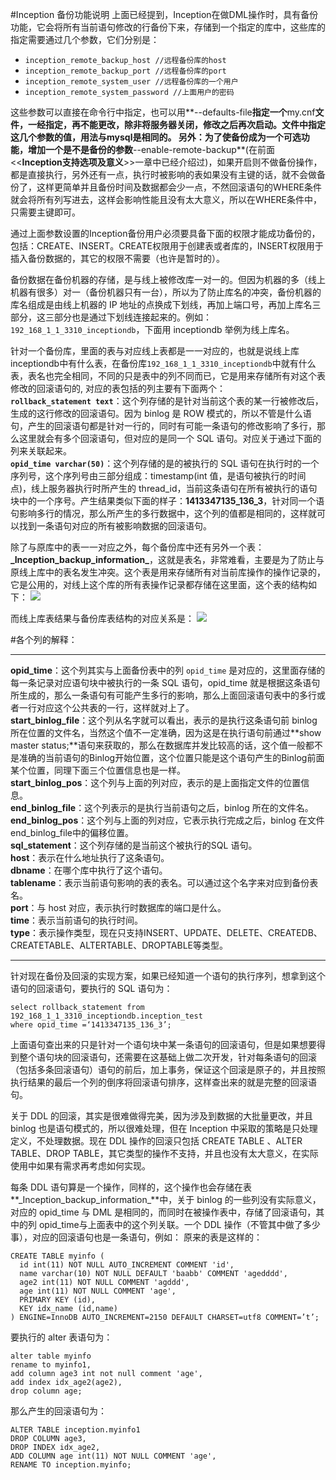#Inception 备份功能说明
上面已经提到，Inception在做DML操作时，具有备份功能，它会将所有当前语句修改的行备份下来，存储到一个指定的库中，这些库的指定需要通过几个参数，它们分别是：

* `inception_remote_backup_host //远程备份库的host`
* `inception_remote_backup_port //远程备份库的port`
* `inception_remote_system_user //远程备份库的一个用户`  
* `inception_remote_system_password //上面用户的密码`  

这些参数可以直接在命令行中指定，也可以用**--defaults-file**指定一个**my.cnf**文件，一经指定，再不能更改，除非将服务器关闭，修改之后再次启动。文件中指定这几个参数的值，用法与mysql是相同的。
另外：为了使备份成为一个可选功能，增加一个是不是备份的参数**--enable-remote-backup**(在前面<<**Inception支持选项及意义**>>一章中已经介绍过)，如果开启则不做备份操作，都是直接执行，另外还有一点，执行时被影响的表如果没有主键的话，就不会做备份了，这样更简单并且备份时间及数据都会少一点，不然回滚语句的WHERE条件就会将所有列写进去，这样会影响性能且没有太大意义，所以在WHERE条件中，只需要主键即可。

通过上面参数设置的Inception备份用户必须要具备下面的权限才能成功备份的，包括：CREATE、INSERT。CREATE权限用于创建表或者库的，INSERT权限用于插入备份数据的，其它的权限不需要（也许是暂时的）。

备份数据在备份机器的存储，是与线上被修改库一对一的。但因为机器的多（线上机器有很多）对一（备份机器只有一台），所以为了防止库名的冲突，备份机器的库名组成是由线上机器的 IP 地址的点换成下划线，再加上端口号，再加上库名三部分，这三部分也是通过下划线连接起来的。例如：`192_168_1_1_3310_inceptiondb`，下面用 inceptiondb 举例为线上库名。

针对一个备份库，里面的表与对应线上表都是一一对应的，也就是说线上库inceptiondb中有什么表，在备份库`192_168_1_1_3310_inceptiondb`中就有什么表，表名也完全相同，不同的只是表中的列不同而已，它是用来存储所有对这个表修改的回滚语句的, 对应的表包括的列主要有下面两个：  
**`rollback_statement text`**：这个列存储的是针对当前这个表的某一行被修改后，生成的这行修改的回滚语句。因为 binlog 是 ROW 模式的，所以不管是什么语句，产生的回滚语句都是针对一行的，同时有可能一条语句的修改影响了多行，那么这里就会有多个回滚语句，但对应的是同一个 SQL 语句。对应关于通过下面的列来关联起来。  
**`opid_time varchar(50)`**：这个列存储的是的被执行的 SQL 语句在执行时的一个序列号，这个序列号由三部分组成：timestamp(int 值，是语句被执行的时间点)，线上服务器执行时所产生的 thread_id，当前这条语句在所有被执行的语句块中的一个序号。产生结果类似下面的样子：**1413347135_136_3**，针对同一个语句影响多行的情况，那么所产生的多行数据中，这个列的值都是相同的，这样就可以找到一条语句对应的所有被影响数据的回滚语句。  

除了与原库中的表一一对应之外，每个备份库中还有另外一个表：**$\_$Inception_backup_information$\_$**，这就是表名，非常难看，主要是为了防止与原线上库中的表名发生冲突。这个表是用来存储所有对当前库操作的操作记录的，它是公用的，对线上这个库的所有表操作记录都存储在这里面，这个表的结构如下：
![](inception_images/backup.png)

而线上库表结果与备份库表结构的对应关系是：
![](inception_images/backup2.png)

#各个列的解释：

---------------
**opid_time**：这个列其实与上面备份表中的列 `opid_time` 是对应的，这里面存储的每一条记录对应语句块中被执行的一条 SQL 语句，opid_time 就是根据这条语句所生成的，那么一条语句有可能产生多行的影响，那么上面回滚语句表中的多行或者一行对应这个公共表的一行，这样就对上了。  
**start_binlog_file**：这个列从名字就可以看出，表示的是执行这条语句前 binlog 所在位置的文件名，当然这个值不一定准确，因为这是在执行语句前通过**show master status;**语句来获取的，那么在数据库并发比较高的话，这个值一般都不是准确的当前语句的Binlog开始位置，这个位置只能是这个语句产生的Binlog前面某个位置，同理下面三个位置信息也是一样。  
**start_binlog_pos**：这个列与上面的列对应，表示的是上面指定文件的位置信息。    
**end_binlog_file**：这个列表示的是执行当前语句之后，binlog 所在的文件名。  
**end_binlog_pos**：这个列与上面的列对应，它表示执行完成之后，binlog 在文件end_binlog_file中的偏移位置。  
**sql_statement**：这个列存储的是当前这个被执行的SQL 语句。  
**host**：表示在什么地址执行了这条语句。  
**dbname**：在哪个库中执行了这个语句。  
**tablename**：表示当前语句影响的表的表名。可以通过这个名字来对应到备份表名。  
**port**：与 host 对应，表示执行时数据库的端口是什么。  
**time**：表示当前语句的执行时间。  
**type**：表示操作类型，现在只支持INSERT、UPDATE、DELETE、CREATEDB、CREATETABLE、ALTERTABLE、DROPTABLE等类型。  

-------
针对现在备份及回滚的实现方案，如果已经知道一个语句的执行序列，想拿到这个语句的回滚语句，要执行的 SQL 语句为：  
````
select rollback_statement from 192_168_1_1_3310_inceptiondb.inception_test 
where opid_time =‘1413347135_136_3’;
````
上面语句查出来的只是针对一个语句块中某一条语句的回滚语句，但是如果想要得到整个语句块的回滚语句，还需要在这基础上做二次开发，针对每条语句的回滚（包括多条回滚语句）语句的前后，加上事务，保证这个回滚是原子的，并且按照执行结果的最后一个列的倒序将回滚语句排序，这样查出来的就是完整的回滚语句。

关于 DDL 的回滚，其实是很难做得完美，因为涉及到数据的大批量更改，并且 binlog 也是语句模式的，所以很难处理，但在 Inception 中采取的策略是只处理定义，不处理数据。现在 DDL 操作的回滚只包括 CREATE TABLE 、ALTER TABLE、DROP TABLE，其它类型的操作不支持，并且也没有太大意义，在实际使用中如果有需求再考虑如何实现。

每条 DDL 语句算是一个操作，同样的，这个操作也会存储在表**$\_$Inception_backup_information$\_$**中，关于 binlog 的一些列没有实际意义，对应的 opid_time 与 DML 是相同的，而同时在被操作表中，存储了回滚语句，其中的列 opid_time与上面表中的这个列关联。一个 DDL 操作（不管其中做了多少事），对应的回滚语句也是一条语句，例如：
原来的表是这样的：  
````
CREATE TABLE myinfo (
  id int(11) NOT NULL AUTO_INCREMENT COMMENT 'id',
  name varchar(10) NOT NULL DEFAULT 'baabb' COMMENT 'agedddd',
  age2 int(11) NOT NULL COMMENT 'agddd',
  age int(11) NOT NULL COMMENT 'age',
  PRIMARY KEY (id),
  KEY idx_name (id,name)
) ENGINE=InnoDB AUTO_INCREMENT=2150 DEFAULT CHARSET=utf8 COMMENT=’t’;
````

要执行的 alter 表语句为：  
````
alter table myinfo 
rename to myinfo1, 
add column age3 int not null comment 'age', 
add index idx_age2(age2), 
drop column age;
````  
那么产生的回滚语句为：  
````
ALTER TABLE inception.myinfo1 
DROP COLUMN age3,
DROP INDEX idx_age2,
ADD COLUMN age int(11) NOT NULL COMMENT 'age',
RENAME TO inception.myinfo;
````
